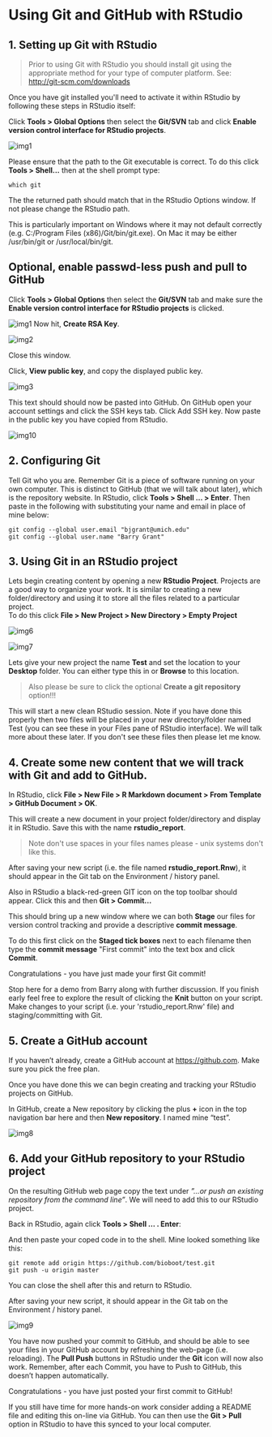# Using Git and GitHub with RStudio

## 1. Setting up Git with RStudio
> Prior to using Git with RStudio you should install git using the appropriate method for your type of computer platform. See: http://git-scm.com/downloads

Once you have git installed you'll need to activate it within RStudio by following these steps in RStudio itself:

Click **Tools > Global Options** then select the **Git/SVN** tab and click **Enable version control interface for RStudio projects**.

![img1](http://www.datasurg.net/wp-content/uploads/2015/07/1.jpg)
 
Please ensure that the path to the Git executable is correct. To do this click **Tools > Shell...** then at the shell prompt type: 

```
which git
```

The the returned path should match that in the RStudio Options window. If not please change the RStudio path.

This is particularly important on Windows where it may not default correctly (e.g. C:/Program Files (x86)/Git/bin/git.exe). On Mac it may be either /usr/bin/git or /usr/local/bin/git.



## Optional, enable passwd-less push and pull to GitHub
Click **Tools > Global Options** then select the **Git/SVN** tab and make sure the **Enable version control interface for RStudio projects** is clicked.

![img1](http://www.datasurg.net/wp-content/uploads/2015/07/1.jpg)
Now hit, **Create RSA Key**.

![img2](http://www.datasurg.net/wp-content/uploads/2015/07/2_rsa.jpg)

Close this window.

Click, **View public key**, and copy the displayed public key. 

![img3](http://www.datasurg.net/wp-content/uploads/2015/07/4_rsa.jpg)

This text should should now be pasted into GitHub. On GitHub open your account settings and click the SSH keys tab. Click Add SSH key. Now paste in the public key you have copied from RStudio.

![img10](http://www.datasurg.net/wp-content/uploads/2015/07/6_add_key.jpg)


## 2. Configuring Git 
Tell Git who you are. Remember Git is a piece of software running on your own computer. This is distinct to GitHub (that we will talk about later), which is the repository website. In RStudio, click **Tools > Shell ... > Enter**. Then paste in the following with substituting your name and email in place of mine below:

	git config --global user.email "bjgrant@umich.edu" 
	git config --global user.name "Barry Grant"



## 3. Using Git in an RStudio project

Lets begin creating content by opening a new **RStudio Project**. Projects are a good way to organize your work. It is similar to creating a new folder/directory and using it to store all the files related to a particular project.  
To do this click **File > New Project > New Directory > Empty Project**

![img6](http://www.datasurg.net/wp-content/uploads/2015/07/7_new_project.jpg)

![img7](http://www.datasurg.net/wp-content/uploads/2015/07/8_new_project_with_git.jpg)

Lets give your new project the name **Test** and set the location to your **Desktop** folder. You can either type this in or **Browse** to this location.

> Also please be sure to click the optional **Create a git repository** option!!!

This will start a new clean RStudio session. Note if you have done this properly then two files will be placed in your new directory/folder named Test (you can see these in your Files pane of RStudio interface). We will talk more about these later. If you don't see these files then please let me know.


## 4. Create some new content that we will track with Git and add to GitHub.
In RStudio, click **File > New File > R Markdown document > From Template > GitHub Document > OK**.

This will create a new document in your project folder/directory and display it in RStudio. Save this with the name **rstudio_report**. 

> Note don't use spaces in your files names please - unix systems don't like this.

After saving your new script (i.e. the file named **rstudio_report.Rnw**), it should appear in the Git tab on the Environment / history panel.  

Also in RStudio a black-red-green GIT icon on the top toolbar should appear. Click this and then **Git > Commit...**

This should bring up a new window where we can both **Stage** our files for version control tracking and provide a descriptive **commit message**.  

To do this first click on the **Staged tick boxes** next to each filename then type the **commit message** "First commit" into the text box and click **Commit**.

Congratulations - you have just made your first Git commit!

Stop here for a demo from Barry along with further discussion. If you finish early feel free to explore the result of clicking the **Knit** button on your script. Make changes to your script (i.e. your 'rstudio_report.Rnw' file) and staging/committing with Git.





## 5. Create a GitHub account
If you haven’t already, create a GitHub account at https://github.com. Make sure you pick the free plan.

Once you have done this we can begin creating and tracking your RStudio projects on GitHub. 

In GitHub, create a New repository by clicking the plus **+** icon in the top navigation bar here and then **New repository**. I named mine “test”.

![img8](http://www.datasurg.net/wp-content/uploads/2015/07/5_create_git.jpg)


## 6. Add your GitHub repository to your RStudio project
On the resulting GitHub web page copy the text under _”…or push an existing repository from the command line”_.  We will need to add this to our RStudio project.

Back in RStudio, again click **Tools > Shell … . Enter**:

And then paste your coped code in to the shell. Mine looked something like this:

	git remote add origin https://github.com/bioboot/test.git 
	git push -u origin master
	
You can close the shell after this and return to RStudio. 

After saving your new script, it should appear in the Git tab on the Environment / history panel.

![img9](http://www.datasurg.net/wp-content/uploads/2015/07/13_push_pull.jpg)

You have now pushed your commit to GitHub, and should be able to see your files in your GitHub account by refreshing the web-page (i.e. reloading). The **Pull Push** buttons in RStudio under the **Git** icon will now also work. Remember, after each Commit, you have to Push to GitHub, this doesn’t happen automatically.

Congratulations - you have just posted your first commit to GitHub!

If you still have time for more hands-on work consider adding a README file and editing this on-line via GitHub. You can then use the **Git > Pull** option in RStudio to have this synced to your local computer.  

